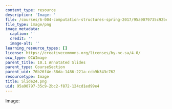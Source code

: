 ```yaml
---
content_type: resource
description: 'Image: '
file: /courses/6-004-computation-structures-spring-2017/95a9079735c92bc2f872124cd1ed99e4_Slide24.png
file_type: image/png
image_metadata:
  caption: ''
  credit: ''
  image-alt: ''
learning_resource_types: []
license: https://creativecommons.org/licenses/by-nc-sa/4.0/
ocw_type: OCWImage
parent_title: 10.1 Annotated Slides
parent_type: CourseSection
parent_uid: 76b26f4e-38da-1486-221a-ccb9b343c762
resourcetype: Image
title: Slide24.png
uid: 95a90797-35c9-2bc2-f872-124cd1ed99e4
---
```

Image: 